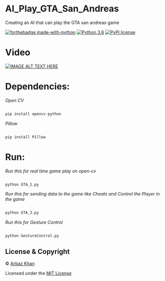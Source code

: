 # AI_Play_GTA_San_Andreas
Creating an AI that can play the GTA san andreas game



[![forthebadge made-with-python](http://ForTheBadge.com/images/badges/made-with-python.svg)](https://www.python.org/)                  [![Python 3.6](https://img.shields.io/badge/python-3.6-blue.svg)](https://www.python.org/downloads/release/python-360/)          [![PyPI license](https://img.shields.io/pypi/l/ansicolortags.svg)](https://pypi.python.org/pypi/ansicolortags/)


# Video
[![IMAGE ALT TEXT HERE](https://img.youtube.com/vi/skvWN7gNB88/0.jpg)](https://www.youtube.com/watch?v=skvWN7gNB88)

# Dependencies:

*Open CV*
```python

pip install opencv-python
```
*Pillow*
```python

pip install Pillow
```

# Run:

*Run this for real time game play on open-cv*
```python

python GTA_1.py
```


*Run this for sending data to the game like Cheats and Control the Player in the game*
```python

python GTA_2.py
```

*Run this for Gesture Control*
```python

python GestureControl.py
```
## License & Copyright
© [Arbaz Khan](https://arbazkhan4712.github.io/Contact.html)

Licensed under the [MIT License](License)

